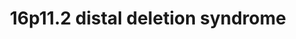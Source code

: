 ---
annotations:
- id: DOID:0060398
  parent: genetic disease
  type: Disease Ontology
  value: chromosome 16p11.2 deletion syndrome
- id: DOID:630
  parent: genetic disease
  type: Disease Ontology
  value: genetic disease
- id: PW:0000013
  parent: disease pathway
  type: Pathway Ontology
  value: disease pathway
authors:
- Fehrhart
- Egonw
- Eweitz
citedin:
- link: PMC12034122
  title: Characterization and comparative profiling of piRNAs in serum biopsies of
    pediatric Wilms tumor patients (2025)
communities:
- ONTOX
- RareDiseases
description: "16p11.2 distal deletion syndrome is a rare genetic disorder (copy number
  variation) caused by a deletion on chromosome 16 in the range 28.74-28.95-Mb. The
  breakpoints in this pathway are chr16:28,823,196-29,046,783\t(GHCh37) from Kendall
  et al. 2017 https://doi.org/10.1016/j.biopsych.2016.08.014. "
last-edited: 2025-07-14
ndex: 8be12576-8b73-11eb-9e72-0ac135e8bacf
organisms:
- Homo sapiens
redirect_from:
- /index.php/Pathway:WP4950
- /instance/WP4950
- /instance/WP4950_r139952
revision: r139952
schema-jsonld:
- '@context': https://schema.org/
  '@id': https://wikipathways.github.io/pathways/WP4950.html
  '@type': Dataset
  creator:
    '@type': Organization
    name: WikiPathways
  description: "16p11.2 distal deletion syndrome is a rare genetic disorder (copy
    number variation) caused by a deletion on chromosome 16 in the range 28.74-28.95-Mb.
    The breakpoints in this pathway are chr16:28,823,196-29,046,783\t(GHCh37) from
    Kendall et al. 2017 https://doi.org/10.1016/j.biopsych.2016.08.014. "
  keywords:
  - ADP
  - ATP
  - ATP2A1
  - ATP2A1-AS1
  - ATXN2L
  - C3
  - CD19
  - CD81
  - CD82
  - CR2
  - Ca²⁺
  - GRB2
  - IFITM1
  - IL4
  - INSR
  - JAK2
  - KDR
  - LAT
  - MIR4517
  - MPL
  - NFATC2
  - NFATC2IP
  - PLN
  - PRMT1
  - RAB4A
  - RAB5A
  - RABEP2
  - RABGEF1
  - SDCCAG8
  - SH2B1
  - SLN
  - SPNS1
  - TRAF1
  - TRAF2
  - TUFM
  - VAV2
  - hsa-mir-4721
  - sphingolipids
  license: CC0
  name: 16p11.2 distal deletion syndrome
seo: CreativeWork
title: 16p11.2 distal deletion syndrome
wpid: WP4950
---